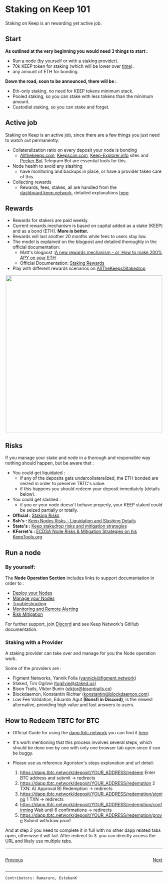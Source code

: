 # Staking on Keep 101

Staking on Keep is an rewarding yet active job. 

## Start
**As outlined at the very beginning you would need 3 things to start :**
- Run a node (by yourself or with a staking provider).
- 70k KEEP token for staking (which will be lower over [time](https://staking.keep.network/about-staking/staking-economics#how-to-get-keep)).
- any amount of ETH for bonding.


**Down the road, soon to be announced, there will be :**
- Eth-only staking, no need for KEEP tokens minimum stack.
- Pooled staking, so you can stake with less tokens than the minimum amount.
- Custodial staking, so you can stake and forget.

## Active job
Staking on Keep is an active job, since there are a few things you just need to watch out permanently:

- Collateralization ratio on every deposit your node is bonding
   - [Allthekeeps.com](https://allthekeeps.com/), [Keepscan.com](https://keepscan.com/), [Keep-Explorer.info](https://keep-explorer.info/) sites and [Peeker Bot](https://t.me/keep_peeker_bot) Telegram Bot are essential tools for this.
- Node health to avoid any slashing
   - have monitoring and backups in place, or have a provider taken care of this.
- Collecting rewards
   - Rewards, fees, stakes, all are handled from the [dashboard.keep.network](https://dashboard.keep.network/overview), detailed explanations [here](https://staking.keep.network/token-dashboard/delegate-stake).

## Rewards
- Rewards for stakers are paid weekly.
- Current rewards mechanism is based on capital added as a stake (KEEP) and as a bond (ETH). **More is better.**
- Rewards will last another 20 months while fees to users stay low.
- The model is explained on the blogpost and detailed thoroughly in the official documentation:
   - Matt's blogpost :[A new rewards mechanism - 
or, How to make 200% APY on your ETH](https://blog.keep.network/a-new-rewards-mechanism-deef3412c3e1)
   - Official Documentation: [Staking Rewards](https://staking.keep.network/about-staking/staking-economics)
- Play with different rewards scenarios on [AllTheKeeps/Stakedrop](https://allthekeeps.com/stakedrop)
 
 <p align="center">
  <img width="500" src="https://user-images.githubusercontent.com/73607532/103181539-c3a02c00-4880-11eb-818c-50db877841ac.png">
</p>

   


## Risks
If you manage your stake and node in a thorough and responsible way nothing should happen, but be aware that :
- You could get liquidated :
   - if any of the deposits gets undercollateralized, the ETH bonded are seized in order to preserve TBTC's value.
   - if this happens you should redeem your deposit inmediately (details below).
- You could get slashed :
   - if you or your node doesn't behave properly, your KEEP staked could be seized partially or totally.
- **Official :** [Staking Risks](https://staking.keep.network/about-staking/staking-risks)
- **Ssh's :** [Keep Nodes Risks - Liquidation and Slashing Details](https://hackmd.io/@protocollayer/BkUBl7zIw)
- **State's :** [Keep stakedrop risks and mitigation strategies](https://hackmd.io/@LayerState/KeepStakedropRisks)
- **KFerret's :** [ECDSA Node Risks & Mitigation Strategies on his KeepTools.org](https://keeptools.org/staking/ecdsa-risks)


## Run a node
### By yourself: 
The **Node Operation Section** includes links to support documentation in order to :

- [Deploy your Nodes](Node-Operation/deploy.md)
- [Manage your Nodes](Node-Operation/manage.md)
- [Troubleshooting](Node-Operation/troubleshooting.md)
- [Monitoring and Remote Alerting](Node-Operation/monitoring.md)
- [Risk Mitigation](Node-Operation/risks.md)

For further support, join [Discord](https://discord.gg/Dkhc5t8XXD) and see Keep Network's GitHub documentation.

### Staking with a Provider
A staking provider can take over and manage for you the Node operation work. 

Some of the providers are :
- Figment Networks, Yannik Folla (yannick@figment.network) 
- Staked, Tim Ogilvie (togilvie@staked.us)
- Bison Trails, Viktor Bunin (viktor@bisontrails.co)
- Blockdaemon, Konstantin Richter (konstantin@blockdaemon.com)
- Low Fee Validation, Eduardo Agut **(Bonsfi in Discord)**, is the newest alternative, providing high value and fast answers to users.

## How to Redeem TBTC for BTC
- Official Guide for using the [dapp.tbtc.network](https://dapp.tbtc.network/) you can find it [here](https://tbtc.network/developers/how-to-use-the-tbtc-dapp/).
- It's worh mentioning that this process involves several steps, which should be done one by one with only one browser tab open since it can be buggy.
- Please use as reference Agoristen's steps explanation and url detail:

   1. https://dapp.tbtc.network/deposit/YOUR_ADDRESS/redeem    Enter BTC address and submit -> redirects
   2. https://dapp.tbtc.network/deposit/YOUR_ADDRESS/redemption    2 TXN: A) Approval B) Redemption -> redirects
   3. https://dapp.tbtc.network/deposit/YOUR_ADDRESS/redemption/signing    1 TXN -> redirects
   4. https://dapp.tbtc.network/deposit/YOUR_ADDRESS/redemption/confirming    Wait until 6 confirmations -> redirects
   5. https://dapp.tbtc.network/deposit/YOUR_ADDRESS/redemption/prove    Submit withdraw proof

And at step 2 you need to complete it in full with no other dapp related tabs open, otherwise it will fail. After redirect to 3. you can directly access the URL and likely use multiple tabs.

---
<p style="text-align: left; width:49%; display: inline-block;"><a href="/#/comparison/comparesimilar">Previous</a></p>
<p style="text-align: right; width:50%;  display: inline-block;"><a href="/#/Node-Operation/intro-operation">Next</a></p>

---

`Contributors: Ramaruro, EstebanK`
